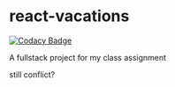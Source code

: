 # react-vacations

[![Codacy Badge](https://app.codacy.com/project/badge/Grade/2890d8b8a40e4ce1ab75405ac8664da6)](https://app.codacy.com/gh/yuval59/react-vacations/dashboard?utm_source=gh&utm_medium=referral&utm_content=&utm_campaign=Badge_grade)

A fullstack project for my class assignment

still conflict?
